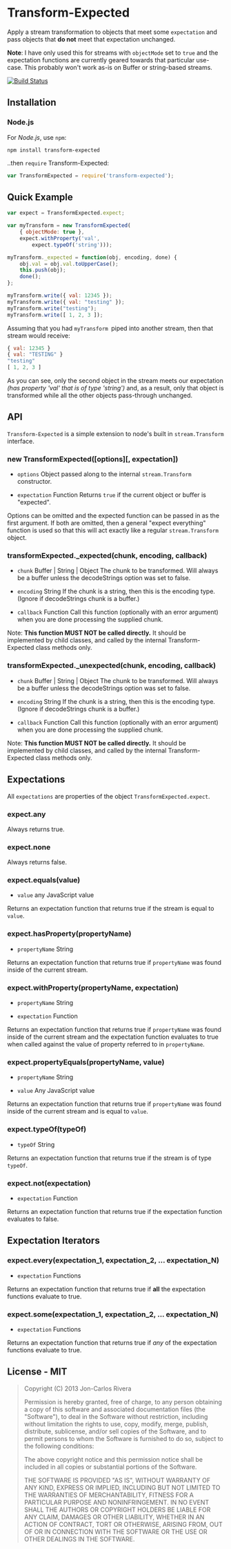 # Transform-Expected

Apply a stream transformation to objects that meet some `expectation` and pass objects that **do not** meet that expectation unchanged.

**Note**: I have only used this for streams with `objectMode` set to `true` and the expectation functions are currently geared towards that particular use-case. This probably won't work as-is on Buffer or string-based streams.

[![Build Status](https://travis-ci.org/imbcmdth/transform-expected.png)](https://travis-ci.org/imbcmdth/transform-expected)

## Installation

### Node.js

For *Node.js*, use `npm`:

````console
npm install transform-expected
````

..then `require` Transform-Expected:

````javascript
var TransformExpected = require('transform-expected');
````

## Quick Example

````javascript
var expect = TransformExpected.expect;

var myTransform = new TransformExpected(
    { objectMode: true },
    expect.withProperty('val',
        expect.typeOf('string')));

myTransform._expected = function(obj, encoding, done) {
    obj.val = obj.val.toUpperCase();
    this.push(obj);
    done();
};

myTransform.write({ val: 12345 });
myTransform.write({ val: "testing" });
myTransform.write("testing");
myTransform.write([ 1, 2, 3 ]);
````

Assuming that you had `myTransform `piped into another stream, then that stream would receive:

````javascript
{ val: 12345 }
{ val: "TESTING" }
"testing"
[ 1, 2, 3 ]
````

As you can see, only the second object in the stream meets our expectation *(has property 'val' that is of type 'string')* and, as a result, only that object is transformed while all the other objects pass-through unchanged.

## API

`Transform-Expected` is a simple extension to node's built in `stream.Transform` interface.

### new TransformExpected([options][, expectation])

* `options` Object passed along to the internal `stream.Transform` constructor.

* `expectation` Function Returns `true` if the current object or buffer is "expected".

Options can be omitted and the expected function can be passed in as the first argument. If both are omitted, then a general "expect everything" function is used so that this will act exactly like a regular `stream.Transform` object.

### transformExpected._expected(chunk, encoding, callback)

* `chunk` Buffer | String | Object The chunk to be transformed. Will always be a buffer unless the decodeStrings option was set to false.

* `encoding` String If the chunk is a string, then this is the encoding type. (Ignore if decodeStrings chunk is a buffer.)

* `callback` Function Call this function (optionally with an error argument) when you are done processing the supplied chunk.

Note: **This function MUST NOT be called directly.** It should be implemented by child classes, and called by the internal Transform-Expected class methods only.


### transformExpected._unexpected(chunk, encoding, callback)

* `chunk` Buffer | String | Object The chunk to be transformed. Will always be a buffer unless the decodeStrings option was set to false.

* `encoding` String If the chunk is a string, then this is the encoding type. (Ignore if decodeStrings chunk is a buffer.)

* `callback` Function Call this function (optionally with an error argument) when you are done processing the supplied chunk.

Note: **This function MUST NOT be called directly.** It should be implemented by child classes, and called by the internal Transform-Expected class methods only.

## Expectations

All `expectations` are properties of the object `TransformExpected.expect`.

### expect.any

Always returns true.

### expect.none

Always returns false.

### expect.equals(value)

* `value` any JavaScript value

Returns an expectation function that returns true if the stream is equal to `value`.

### expect.hasProperty(propertyName)

* `propertyName` String

Returns an expectation function that returns true if `propertyName` was found inside of the current stream.

### expect.withProperty(propertyName, expectation)

* `propertyName` String

* `expectation` Function

Returns an expectation function that returns true if `propertyName` was found inside of the current stream and the expectation function evaluates to true when called against the value of property referred to in `propertyName`.

### expect.propertyEquals(propertyName, value)

* `propertyName` String

* `value` Any JavaScript value

Returns an expectation function that returns true if `propertyName` was found inside of the current stream and is equal to `value`.

### expect.typeOf(typeOf)

* `typeOf` String

Returns an expectation function that returns true if the stream is of type `typeOf`.

### expect.not(expectation)

* `expectation` Function

Returns an expectation function that returns true if the expectation function evaluates to false.

## Expectation Iterators

### expect.every(expectation_1, expectation_2, ... expectation_N)

* `expectation` Functions

Returns an expectation function that returns true if **all** the expectation functions evaluate to true.

### expect.some(expectation_1, expectation_2, ... expectation_N)

* `expectation` Functions

Returns an expectation function that returns true if *any* of the expectation functions evaluate to true.

## License - MIT

> Copyright (C) 2013 Jon-Carlos Rivera
> 
> Permission is hereby granted, free of charge, to any person obtaining a copy of this software and associated documentation files (the "Software"), to deal in the Software without restriction, including without limitation the rights to use, copy, modify, merge, publish, distribute, sublicense, and/or sell copies of the Software, and to permit persons to whom the Software is furnished to do so, subject to the following conditions:
>
> The above copyright notice and this permission notice shall be included in all copies or substantial portions of the Software.
>
> THE SOFTWARE IS PROVIDED "AS IS", WITHOUT WARRANTY OF ANY KIND, EXPRESS OR IMPLIED, INCLUDING BUT NOT LIMITED TO THE WARRANTIES OF MERCHANTABILITY, FITNESS FOR A PARTICULAR PURPOSE AND NONINFRINGEMENT. IN NO EVENT SHALL THE AUTHORS OR COPYRIGHT HOLDERS BE LIABLE FOR ANY CLAIM, DAMAGES OR OTHER LIABILITY, WHETHER IN AN ACTION OF CONTRACT, TORT OR OTHERWISE, ARISING FROM, OUT OF OR IN CONNECTION WITH THE SOFTWARE OR THE USE OR OTHER DEALINGS IN THE SOFTWARE.
